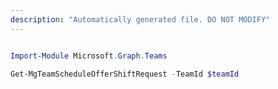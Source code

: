 ```yaml
---
description: "Automatically generated file. DO NOT MODIFY"
---
```


```powershell

Import-Module Microsoft.Graph.Teams

Get-MgTeamScheduleOfferShiftRequest -TeamId $teamId

```